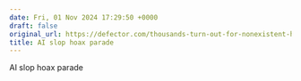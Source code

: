 ```yaml
---
date: Fri, 01 Nov 2024 17:29:50 +0000
draft: false
original_url: https://defector.com/thousands-turn-out-for-nonexistent-halloween-parade-promoted-by-ai-listing
title: AI slop hoax parade
---
```


AI slop hoax parade